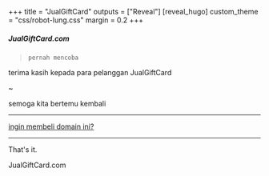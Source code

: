 +++
title = "JualGiftCard"
outputs = ["Reveal"]
[reveal_hugo]
custom_theme = "css/robot-lung.css"
margin = 0.2
+++

##### JualGiftCard.com

> `pernah mencoba`

terima kasih kepada para pelanggan JualGiftCard

~

semoga kita bertemu kembali

---

[ingin membeli domain ini?](mailto:info@jualgiftcard.com)

---

That's it.

JualGiftCard.com